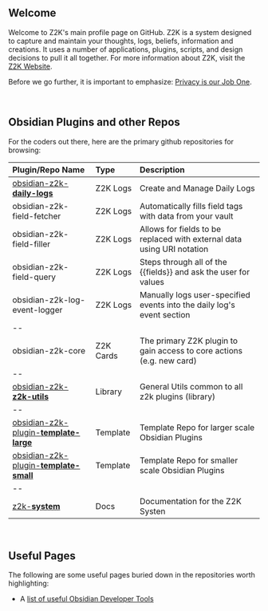 ## Welcome
Welcome to Z2K's main profile page on GitHub. Z2K is a system designed to capture and maintain your thoughts, logs, beliefs, information and creations. It uses a number of applications, plugins, scripts, and design decisions to pull it all together. For more information about Z2K, visit the [Z2K Website](https://z2k.dev). 

Before we go further, it is important to emphasize: [Privacy is our Job One](Privacy.md). 

&nbsp;
## Obsidian Plugins and other Repos
For the coders out there, here are the primary github repositories for browsing:

| Plugin/Repo Name              | Type      | Description                                                            |
| :---------------------------- | :-------- | :--------------------------------------------------------------------- |
| [obsidian-z2k-**daily-logs**](https://github.com/z2k-gwp/obsidian-z2k-daily-logs)                       | Z2K Logs | Create and Manage Daily Logs                      | 
| obsidian-z2k-field-fetcher    | Z2K Logs  | Automatically fills field tags with data from your vault               |
| obsidian-z2k-field-filler     | Z2K Logs  | Allows for fields to be replaced with external data using URI notation |
| obsidian-z2k-field-query      | Z2K Logs  | Steps through all of the {{fields}} and ask the user for values        |
| obsidian-z2k-log-event-logger | Z2K Logs  | Manually logs user-specified events into the daily log's event section |
| --                            |           |                                                                        |
| obsidian-z2k-core             | Z2K Cards | The primary Z2K plugin to gain access to core actions (e.g. new card)  |
| --                            |           |                                                                        |
| [obsidian-z2k-**z2k-utils**](https://github.com/z2k-gwp/obsidian-z2k-utils)                             | Library  | General Utils common to all z2k plugins (library) |
| --                                                                                                      |          |                                                   |
| [obsidian-z2k-plugin-**template-large**](https://github.com/z2k-gwp/obsidian-z2k-plugin-template-large) | Template | Template Repo for larger scale Obsidian Plugins   |
| [obsidian-z2k-plugin-**template-small**](https://github.com/z2k-gwp/obsidian-z2k-plugin-template-small) | Template | Template Repo for smaller scale Obsidian Plugins  |
| --                                                                                                      |          |                                                   |
| [z2k-**system**](https://github.com/z2k-gwp/z2k-system)                                                 | Docs     | Documentation for the Z2K Systen                  |

&nbsp;
## Useful Pages
The following are some useful pages buried down in the repositories worth highlighting:
- A [list of useful Obsidian Developer Tools](https://github.com/z2k-gwp/obsidian-z2k-plugin-template-small/wiki/Useful-Developer-Tools)
